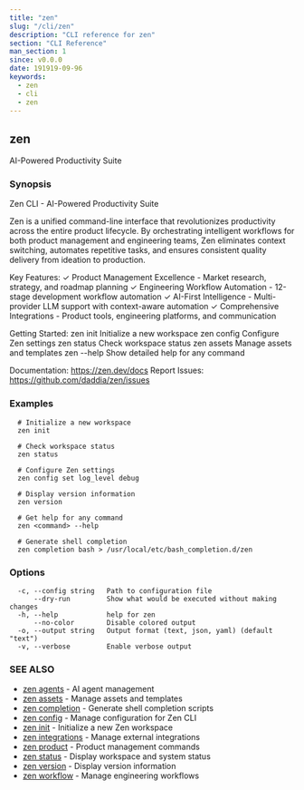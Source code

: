 ```yaml
---
title: "zen"
slug: "/cli/zen"
description: "CLI reference for zen"
section: "CLI Reference"
man_section: 1
since: v0.0.0
date: 191919-09-96
keywords:
  - zen
  - cli
  - zen
---
```


## zen

AI-Powered Productivity Suite

### Synopsis

Zen CLI - AI-Powered Productivity Suite

Zen is a unified command-line interface that revolutionizes productivity across
the entire product lifecycle. By orchestrating intelligent workflows for both
product management and engineering teams, Zen eliminates context switching,
automates repetitive tasks, and ensures consistent quality delivery from
ideation to production.

Key Features:
  ✓ Product Management Excellence - Market research, strategy, and roadmap planning
  ✓ Engineering Workflow Automation - 12-stage development workflow automation
  ✓ AI-First Intelligence - Multi-provider LLM support with context-aware automation
  ✓ Comprehensive Integrations - Product tools, engineering platforms, and communication

Getting Started:
  zen init          Initialize a new workspace
  zen config        Configure Zen settings
  zen status        Check workspace status
  zen assets        Manage assets and templates
  zen --help        Show detailed help for any command

Documentation: https://zen.dev/docs
Report Issues:  https://github.com/daddia/zen/issues

### Examples

```
  # Initialize a new workspace
  zen init

  # Check workspace status
  zen status

  # Configure Zen settings
  zen config set log_level debug

  # Display version information
  zen version

  # Get help for any command
  zen <command> --help

  # Generate shell completion
  zen completion bash > /usr/local/etc/bash_completion.d/zen
```

### Options

```
  -c, --config string   Path to configuration file
      --dry-run         Show what would be executed without making changes
  -h, --help            help for zen
      --no-color        Disable colored output
  -o, --output string   Output format (text, json, yaml) (default "text")
  -v, --verbose         Enable verbose output
```

### SEE ALSO

* [zen agents](zen-agents.md.md)	 - AI agent management
* [zen assets](zen-assets.md.md)	 - Manage assets and templates
* [zen completion](zen-completion.md.md)	 - Generate shell completion scripts
* [zen config](zen-config.md.md)	 - Manage configuration for Zen CLI
* [zen init](zen-init.md.md)	 - Initialize a new Zen workspace
* [zen integrations](zen-integrations.md.md)	 - Manage external integrations
* [zen product](zen-product.md.md)	 - Product management commands
* [zen status](zen-status.md.md)	 - Display workspace and system status
* [zen version](zen-version.md.md)	 - Display version information
* [zen workflow](zen-workflow.md.md)	 - Manage engineering workflows

